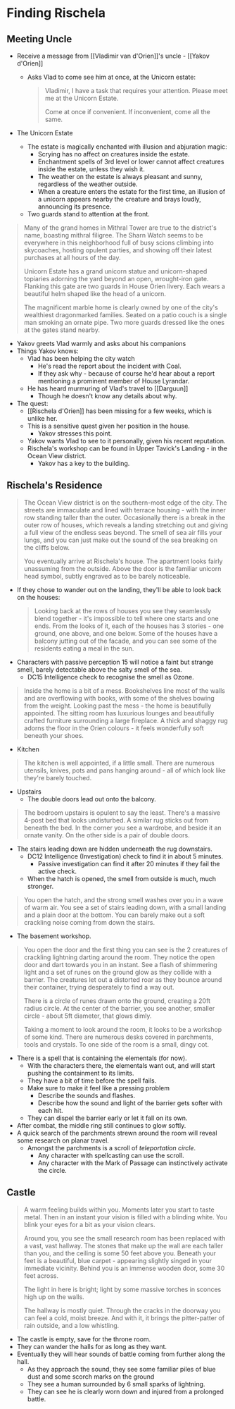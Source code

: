 # Finding Rischela

## Meeting Uncle

- Receive a message from [[Vladimir van d'Orien]]'s uncle - [[Yakov d'Orien]]

  - Asks Vlad to come see him at once, at the Unicorn estate:
    > Vladimir, I have a task that requires your attention.
    > Please meet me at the Unicorn Estate.
    >
    > Come at once if convenient.
    > If inconvenient, come all the same.

- The Unicorn Estate
  - The estate is magically enchanted with illusion and abjuration magic:
    - Scrying has no affect on creatures inside the estate.
    - Enchantment spells of 3rd level or lower cannot affect creatures inside the estate, unless they wish it.
    - The weather on the estate is always pleasant and sunny, regardless of the weather outside.
    - When a creature enters the estate for the first time, an illusion of a unicorn appears nearby the creature and brays loudly, announcing its presence.
  - Two guards stand to attention at the front.

> Many of the grand homes in Mithral Tower are true to the district's name, boasting mithral filigree.
> The Sharn Watch seems to be everywhere in this neighborhood full of busy scions climbing into skycoaches, hosting opulent parties, and showing off their latest purchases at all hours of the day.
>
> Unicorn Estate has a grand unicorn statue and unicorn-shaped topiaries adorning the yard beyond an open, wrought-iron gate.
> Flanking this gate are two guards in House Orien livery.
> Each wears a beautiful helm shaped like the head of a unicorn.
>
> The magnificent marble home is clearly owned by one of the city's wealthiest dragonmarked families.
> Seated on a patio couch is a single man smoking an ornate pipe.
> Two more guards dressed like the ones at the gates stand nearby.

- Yakov greets Vlad warmly and asks about his companions
- Things Yakov knows:
  - Vlad has been helping the city watch
    - He's read the report about the incident with Coal.
    - If they ask why - because of course he'd hear about a report mentioning a prominent member of House Lyrandar.
  - He has heard murmuring of Vlad's travel to [[Darguun]]
    - Though he doesn't know any details about why.
- The quest:
  - [[Rischela d'Orien]] has been missing for a few weeks, which is unlike her.
  - This is a sensitive quest given her position in the house.
    - Yakov stresses this point.
  - Yakov wants Vlad to see to it personally, given his recent reputation.
  - Rischela's workshop can be found in Upper Tavick's Landing - in the Ocean View district.
    - Yakov has a key to the building.

## Rischela's Residence

> The Ocean View district is on the southern-most edge of the city.
> The streets are immaculate and lined with terrace housing - with the inner row standing taller than the outer.
> Occasionally there is a break in the outer row of houses, which reveals a landing stretching out and giving a full view of the endless seas beyond.
> The smell of sea air fills your lungs, and you can just make out the sound of the sea breaking on the cliffs below.
>
> You eventually arrive at Rischela's house.
> The apartment looks fairly unassuming from the outside.
> Above the door is the familiar unicorn head symbol, subtly engraved as to be barely noticeable.

- If they chose to wander out on the landing, they'll be able to look back on the houses:
  > Looking back at the rows of houses you see they seamlessly blend together - it's impossible to tell where one starts and one ends.
  > From the looks of it, each of the houses has 3 stories - one ground, one above, and one below.
  > Some of the houses have a balcony jutting out of the facade, and you can see some of the residents eating a meal in the sun.
- Characters with passive perception 15 will notice a faint but strange smell, barely detectable above the salty smell of the sea.
  - DC15 Intelligence check to recognise the smell as Ozone.

> Inside the home is a bit of a mess. Bookshelves line most of the walls and are overflowing with books, with some of the shelves bowing from the weight.
> Looking past the mess - the home is beautifully appointed.
> The sitting room has luxurious lounges and beautifully crafted furniture surrounding a large fireplace.
> A thick and shaggy rug adorns the floor in the Orien colours - it feels wonderfully soft beneath your shoes.

- Kitchen

> The kitchen is well appointed, if a little small.
> There are numerous utensils, knives, pots and pans hanging around - all of which look like they're barely touched.

- Upstairs
  - The double doors lead out onto the balcony.

> The bedroom upstairs is opulent to say the least. There's a massive 4-post bed that looks undisturbed.
> A similar rug sticks out from beneath the bed.
> In the corner you see a wardrobe, and beside it an ornate vanity.
> On the other side is a pair of double doors.

- The stairs leading down are hidden underneath the rug downstairs.
  - DC12 Intelligence (Investigation) check to find it in about 5 minutes.
    - Passive investigation can find it after 20 minutes if they fail the active check.
  - When the hatch is opened, the smell from outside is much, much stronger.

> You open the hatch, and the strong smell washes over you in a wave of warm air.
> You see a set of stairs leading down, with a small landing and a plain door at the bottom.
> You can barely make out a soft crackling noise coming from down the stairs.

- The basement workshop.

> You open the door and the first thing you can see is the 2 creatures of crackling lightning darting around the room.
> They notice the open door and dart towards you in an instant.
> See a flash of shimmering light and a set of runes on the ground glow as they collide with a barrier.
> The creatures let out a distorted roar as they bounce around their container, trying desperately to find a way out.
>
> There is a circle of runes drawn onto the ground, creating a 20ft radius circle.
> At the center of the barrier, you see another, smaller circle - about 5ft diameter, that glows dimly.
>
> Taking a moment to look around the room, it looks to be a workshop of some kind.
> There are numerous desks covered in parchments, tools and crystals.
> To one side of the room is a small, dingy cot.

- There is a spell that is containing the elementals (for now).
  - With the characters there, the elementals want out, and will start pushing the containment to its limits.
  - They have a bit of time before the spell fails.
  - Make sure to make it feel like a pressing problem
    - Describe the sounds and flashes.
    - Describe how the sound and light of the barrier gets softer with each hit.
  - They can dispel the barrier early or let it fall on its own.
- After combat, the middle ring still continues to glow softly.
- A quick search of the parchments strewn around the room will reveal some research on planar travel.
  - Amongst the parchments is a scroll of _teleportation circle_.
    - Any character with spellcasting can use the scroll.
    - Any character with the Mark of Passage can instinctively activate the circle.

## Castle

> A warm feeling builds within you.
> Moments later you start to taste metal.
> Then in an instant your vision is filled with a blinding white.
> You blink your eyes for a bit as your vision clears.
>
> Around you, you see the small research room has been replaced with a vast, vast hallway.
> The stones that make up the wall are each taller than you, and the ceiling is some 50 feet above you.
> Beneath your feet is a beautiful, blue carpet - appearing slightly singed in your immediate vicinity.
> Behind you is an immense wooden door, some 30 feet across.
>
> The light in here is bright; light by some massive torches in sconces high up on the walls.
>
> The hallway is mostly quiet. Through the cracks in the doorway you can feel a cold, moist breeze.
> And with it, it brings the pitter-patter of rain outside, and a low whistling.

- The castle is empty, save for the throne room.
- They can wander the halls for as long as they want.
- Eventually they will hear sounds of battle coming from further along the hall.
  - As they approach the sound, they see some familiar piles of blue dust and some scorch marks on the ground
  - They see a human surrounded by 6 small sparks of lightning.
  - They can see he is clearly worn down and injured from a prolonged battle.
